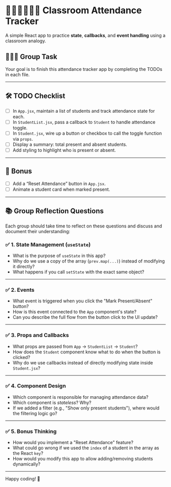 # 👩🏾‍🏫👨🏾‍🏫 Classroom Attendance Tracker

A simple React app to practice **state**, **callbacks**, and **event handling** using a classroom analogy.

## 🧑‍🤝‍🧑 Group Task

Your goal is to finish this attendance tracker app by completing the TODOs in each file.

---

## 🛠️ TODO Checklist

- [ ] In `App.jsx`, maintain a list of students and track attendance state for each.
- [ ] In `StudentList.jsx`, pass a callback to `Student` to handle attendance toggle.
- [ ] In `Student.jsx`, wire up a button or checkbox to call the toggle function via `props`.
- [ ] Display a summary: total present and absent students.
- [ ] Add styling to highlight who is present or absent.

---

## 🚀 Bonus

- [ ] Add a “Reset Attendance” button in `App.jsx`.
- [ ] Animate a student card when marked present.

---

## 📚 Group Reflection Questions

Each group should take time to reflect on these questions and discuss and document their understanding:

### ✅ 1. State Management (`useState`)

- What is the purpose of `useState` in this app?
- Why do we use a copy of the array (`prev.map(...)`) instead of modifying it directly?
- What happens if you call `setState` with the exact same object?

---

### ✅ 2. Events

- What event is triggered when you click the "Mark Present/Absent" button?
- How is this event connected to the `App` component's state?
- Can you describe the full flow from the button click to the UI update?

---

### ✅ 3. Props and Callbacks

- What props are passed from `App` → `StudentList` → `Student`?
- How does the `Student` component know what to do when the button is clicked?
- Why do we use callbacks instead of directly modifying state inside `Student.jsx`?

---

### ✅ 4. Component Design

- Which component is responsible for managing attendance data?
- Which component is *stateless*? Why?
- If we added a filter (e.g., "Show only present students"), where would the filtering logic go?

---

### ✅ 5. Bonus Thinking

- How would you implement a "Reset Attendance" feature?
- What could go wrong if we used the `index` of a student in the array as the React `key`?
- How would you modify this app to allow adding/removing students dynamically?

---


Happy coding! 🎯
